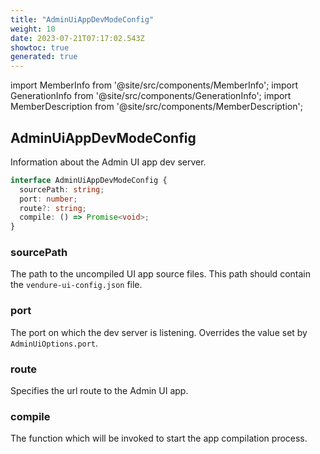 ```yaml
---
title: "AdminUiAppDevModeConfig"
weight: 10
date: 2023-07-21T07:17:02.543Z
showtoc: true
generated: true
---
```

<!-- This file was generated from the Vendure source. Do not modify. Instead, re-run the "docs:build" script -->
import MemberInfo from '@site/src/components/MemberInfo';
import GenerationInfo from '@site/src/components/GenerationInfo';
import MemberDescription from '@site/src/components/MemberDescription';


## AdminUiAppDevModeConfig

<GenerationInfo sourceFile="packages/common/src/shared-types.ts" sourceLine="359" packageName="@vendure/common" />

Information about the Admin UI app dev server.

```ts title="Signature"
interface AdminUiAppDevModeConfig {
  sourcePath: string;
  port: number;
  route?: string;
  compile: () => Promise<void>;
}
```

<div className="members-wrapper">

### sourcePath

<MemberInfo kind="property" type="string"   />

The path to the uncompiled UI app source files. This path should contain the `vendure-ui-config.json` file.
### port

<MemberInfo kind="property" type="number"   />

The port on which the dev server is listening. Overrides the value set by `AdminUiOptions.port`.
### route

<MemberInfo kind="property" type="string" default="'admin'"   />

Specifies the url route to the Admin UI app.
### compile

<MemberInfo kind="property" type="() =&#62; Promise&#60;void&#62;"   />

The function which will be invoked to start the app compilation process.


</div>
